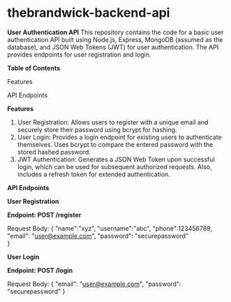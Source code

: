# thebrandwick-backend-api
**User Authentication API**
This repository contains the code for a basic user authentication API built using Node.js, Express, MongoDB (assumed as the database), and JSON Web Tokens (JWT) for user authentication. The API provides endpoints for user registration and login.

**Table of Contents**

Features

API Endpoints

**Features**
1. User Registration: Allows users to register with a unique email and securely store their password using bcrypt for hashing.
2. User Login: Provides a login endpoint for existing users to authenticate themselves. Uses bcrypt to compare the entered password with the stored hashed password.
3. JWT Authentication: Generates a JSON Web Token upon successful login, which can be used for subsequent authorized requests. Also, includes a refresh token for extended authentication.

**API Endpoints**

**User Registration**

**Endpoint: POST /register**

Request Body:
{
  "name":"xyz",
  "username":"abc",
  "phone":123456789,
  "email": "user@example.com",
  "password": "securepassword"  
}

**User Login**

**Endpoint: POST /login**

Request Body:
{
  "email": "user@example.com",
  "password": "securepassword"
}


